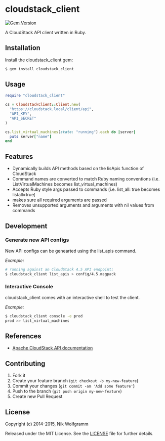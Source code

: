 # cloudstack_client

[![Gem Version](https://badge.fury.io/rb/cloudstack_client.png)](http://badge.fury.io/rb/cloudstack_client)

A CloudStack API client written in Ruby.

## Installation

Install the cloudstack_client gem:

```bash
$ gem install cloudstack_client
```

## Usage

```ruby
require "cloudstack_client"

cs = CloudstackClient::Client.new(
  "https://cloudstack.local/client/api",
  "API_KEY",
  "API_SECRET"
)

cs.list_virtual_machines(state: "running").each do |server|
  puts server["name"]
end
```

## Features

  - Dynamically builds API methods based on the lisApis function of CloudStack
  - Command names are converted to match Ruby naming conventions (i.e. ListVirtualMachines becomes list_virtual_machines)
  - Accepts Ruby style args passed to commands (i.e. list_all: true becomes listall=true)
  - makes sure all required arguments are passed
  - Removes unsupported arguments and arguments with nil values from commands

## Development

### Generate new API configs

New API configs can be genearted using the list_apis command.

*Example:*

```bash
# running against an CloudStack 4.5 API endpoint:
$ cloudstack_client list_apis > config/4.5.msgpack
```

### Interactive Console

cloudstack_client comes with an interactive shell to test the client.

*Example:*

```bash
$ cloudstack_client console -e prod
prod >> list_virtual_machines
```

## References
-  [Apache CloudStack API documentation](http://cloudstack.apache.org/docs/api/)

## Contributing

1. Fork it
2. Create your feature branch (`git checkout -b my-new-feature`)
3. Commit your changes (`git commit -am 'Add some feature'`)
4. Push to the branch (`git push origin my-new-feature`)
5. Create new Pull Request

## License

Copyright (c) 2014-2015, Nik Wolfgramm

Released under the MIT License. See the [LICENSE](https://raw.github.com/niwo/cloudstack_client/master/LICENSE.txt) file for further details.
